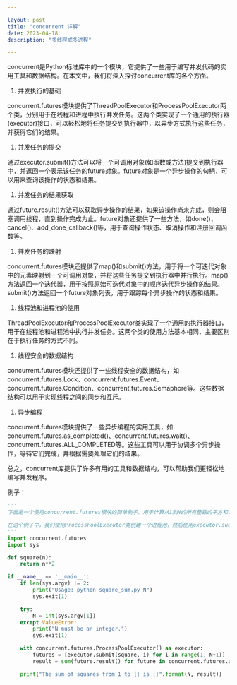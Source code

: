 ```yaml
---

layout: post
title: "concurrent 详解"
date: 2023-04-18
description: "多线程或多进程"

---
```




concurrent是Python标准库中的一个模块，它提供了一些用于编写并发代码的实用工具和数据结构。在本文中，我们将深入探讨concurrent库的各个方面。

1. 并发执行的基础

concurrent.futures模块提供了ThreadPoolExecutor和ProcessPoolExecutor两个类，分别用于在线程和进程中执行并发任务。这两个类实现了一个通用的执行器(executor)接口，可以轻松地将任务提交到执行器中，以异步方式执行这些任务，并获得它们的结果。

1. 并发任务的提交

通过executor.submit()方法可以将一个可调用对象(如函数或方法)提交到执行器中，并返回一个表示该任务的future对象。future对象是一个异步操作的句柄，可以用来查询该操作的状态和结果。

1. 并发任务的结果获取

通过future.result()方法可以获取异步操作的结果，如果该操作尚未完成，则会阻塞调用线程，直到操作完成为止。future对象还提供了一些方法，如done()、cancel()、add_done_callback()等，用于查询操作状态、取消操作和注册回调函数等。

1. 并发任务的映射

concurrent.futures模块还提供了map()和submit()方法，用于将一个可迭代对象中的元素映射到一个可调用对象，并将这些任务提交到执行器中并行执行。map()方法返回一个迭代器，用于按照原始可迭代对象中的顺序迭代异步操作的结果。submit()方法返回一个future对象列表，用于跟踪每个异步操作的状态和结果。

1. 线程池和进程池的使用

ThreadPoolExecutor和ProcessPoolExecutor类实现了一个通用的执行器接口，用于在线程池和进程池中执行并发任务。这两个类的使用方法基本相同，主要区别在于执行任务的方式不同。

1. 线程安全的数据结构

concurrent.futures模块还提供了一些线程安全的数据结构，如concurrent.futures.Lock、concurrent.futures.Event、concurrent.futures.Condition、concurrent.futures.Semaphore等。这些数据结构可以用于实现线程之间的同步和互斥。

1. 异步编程

concurrent.futures模块提供了一些异步编程的实用工具，如concurrent.futures.as_completed()、concurrent.futures.wait()、concurrent.futures.ALL_COMPLETED等。这些工具可以用于协调多个异步操作，等待它们完成，并根据需要处理它们的结果。

总之，concurrent库提供了许多有用的工具和数据结构，可以帮助我们更轻松地编写并发程序。



例子：

```python
'''
下面是一个使用concurrent.futures模块的简单例子，用于计算从1到N的所有整数的平方和，其中N是用户从命令行输入的参数。

在这个例子中，我们使用ProcessPoolExecutor类创建一个进程池，然后使用executor.submit()方法将1到N的所有整数的平方计算任务提交到执行器中，并使用concurrent.futures.as_completed()方法等待所有任务完成并返回它们的结果。最后，我们计算所有结果的总和，并将其打印到屏幕上。
'''
import concurrent.futures
import sys

def square(n):
    return n**2

if __name__ == '__main__':
    if len(sys.argv) != 2:
        print("Usage: python square_sum.py N")
        sys.exit(1)

    try:
        N = int(sys.argv[1])
    except ValueError:
        print("N must be an integer.")
        sys.exit(1)

    with concurrent.futures.ProcessPoolExecutor() as executor:
        futures = [executor.submit(square, i) for i in range(1, N+1)]
        result = sum(future.result() for future in concurrent.futures.as_completed(futures))

    print("The sum of squares from 1 to {} is {}".format(N, result))
```

